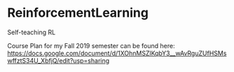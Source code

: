 # ReinforcementLearning
Self-teaching RL

Course Plan for my Fall 2019 semester can be found here: 
https://docs.google.com/document/d/1XOhnMSZlKqbY3__wAvRguZUfHSMswffztS34U_XbfjQ/edit?usp=sharing
